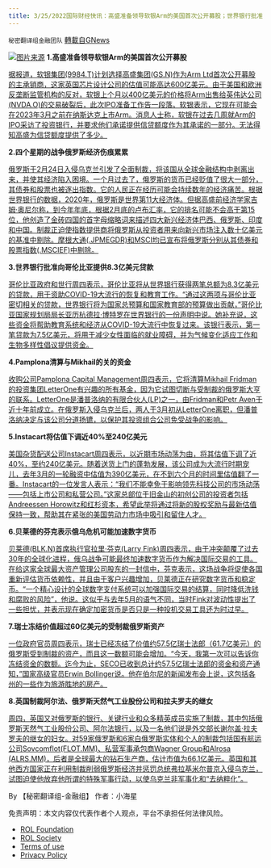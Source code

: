 ```yaml
---
title: 3/25/2022国际财经快讯：高盛准备领导软银Arm的美国首次公开募股；世界银行批准向哥伦比亚提供8.3亿美元贷款
---
```

`秘密翻译组金融团队` [轉載自GNews](https://gnews.org/zh-hans/2229122/)

![](https://assets.gnews.org/wp-content/uploads/2022/03/图片1-152.png)[图片来源](https://www.reuters.com/)
**1.高盛准备领导软银Arm的美国首次公开募股**

[据报道，软银集团(9984.T)计划选择高盛集团(GS.N)作为Arm Ltd首次公开募股的主承销商，这家英国芯片设计公司的估值可能高达600亿美元。由于美国和欧洲反垄断监管机构的反对，软银上个月以400亿美元的价格将Arm出售给英伟达公司(NVDA.O)的交易破裂后，此次IPO准备工作告一段落。软银表示，它现在可能会在2023年3月之前在纳斯达克上市Arm。消息人士称，软银在过去几周就Arm的IPO采访了投资银行，并要求他们承诺提供信贷额度作为其承诺的一部分。无法得知高盛为信贷额度提供了多少。](https://www.reuters.com/business/goldman-sachs-poised-lead-us-ipo-softbanks-arm-sources-2022-03-24/)

**2.四个星期的战争俄罗斯经济伤痕累累**

[俄罗斯于2月24日入侵乌克兰引发了全面制裁，将该国从全球金融结构中剥离出来，并使其经济陷入困境。一个月过去了，俄罗斯的货币已经贬值了很大一部分，其债券和股票也被逐出指数。它的人民正在经历可能会持续数年的经济痛苦。根据世界银行的数据，2020年，俄罗斯是世界第11大经济体。但据高盛前经济学家吉姆·奥尼尔称，到今年年底，根据2月底的卢布汇率，它的排名可能不会高于第15位，他创造了金砖四国的首字母缩略词来描述四大新兴经济体巴西、俄罗斯、印度和中国。制裁正迫使指数提供商将俄罗斯从投资者用来向新兴市场注入数十亿美元的基准中剔除。摩根大通(.JPMEGDR)和MSCI均已宣布将俄罗斯分别从其债券和股票指数(.MSCIEF)中剔除。](https://www.reuters.com/world/europe/four-weeks-war-scar-russias-economy-2022-03-24/)

**3.世界银行批准向哥伦比亚提供8.3亿美元贷款**

[哥伦比亚政府和世行周四表示，哥伦比亚将从世界银行获得两笔总额为8.3亿美元的贷款，用于资助COVID-19大流行的恢复和教育工作。“通过这两项与哥伦比亚密切相关的贷款，世界银行将为国家总预算和国家教育部的预算做出贡献，”哥伦比亚国家规划局局长亚历杭德拉·博特罗在世界银行的一份声明中说。她补充说，这些资金将帮助教育系统和经济从COVID-19大流行中恢复过来。该银行表示，第一笔贷款为7.5亿美元，将用于减少女性面临的就业障碍，并为气候变化适应工作和生物多样性倡议提供资金。](https://www.reuters.com/world/americas/world-bank-approves-830-mln-loans-colombia-2022-03-25/)

**4.Pamplona清算与Mikhail的关的资金**

[收购公司Pamplona Capital Management周四表示，它将清算Mikhail Fridman的投资集团LetterOne有兴趣的所有基金，因为它试图切断与受制裁的俄罗斯大亨的联系。LetterOne是潘普洛纳的有限合伙人(LP)之一，由Fridman和Petr Aven于近十年前成立。在俄罗斯入侵乌克兰后，两人于3月初从LetterOne离职，但潘普洛纳决定与该公司分道扬镳，以保护其投资组合公司免受战争的影响。](https://www.reuters.com/business/finance/pamplona-liquidate-funds-linked-mikhail-fridmans-letterone-2022-03-24/)

**5.Instacart将估值下调近40%至240亿美元**

[美国杂货配送公司Instacart周四表示，以近期市场动荡为由，将其估值下调了近40%，至约240亿美元。随着送货上门的蓬勃发展，该公司成为大流行时期宠儿，去年3月的一轮融资中估值为390亿美元，在不到六个月的时间里估值翻了一番。Instacart的一位发言人表示：“我们不能幸免于影响领先科技公司的市场动荡——包括上市公司和私营公司。”这家总部位于旧金山的初创公司的投资者包括Andreessen Horowitz和红杉资本，希望此举将通过将新的股权奖励与最新估值保持一致，帮助其在紧张的美国劳动力市场中吸引和留住人才。](https://www.reuters.com/business/instacart-slashes-valuation-by-nearly-40-24-bln-2022-03-25/)

**6.贝莱德的芬克表示俄乌危机可能加速数字货币**

[贝莱德(BLK.N)首席执行官拉里·芬克(Larry Fink)周四表示，由于冲突颠覆了过去30年的全球化进程，俄乌战争可能最终加速数字货币作为解决国际交易的工具。在给这家全球最大资产管理公司股东的一封信中，芬克表示，这场战争将促使各国重新评估货币依赖性，并且由于客户兴趣增加，贝莱德正在研究数字货币和稳定币。“一个精心设计的全球数字支付系统可以加强国际交易的结算，同时降低洗钱和腐败的风险”，他说。这似乎与去年5月的语气不同，当时Fink对波动性提出了一些担忧，并表示现在确定加密货币是否只是一种投机交易工具还为时过早。](https://www.reuters.com/technology/blackrocks-fink-says-russia-ukraine-crisis-could-accelerate-digital-currencies-2022-03-24/)

**7.瑞士冻结价值超过60亿美元的受制裁俄罗斯资产**

[一位政府官员周四表示，瑞士已经冻结了价值约57.5亿瑞士法郎（61.7亿美元）的俄罗斯受到制裁的资产，而且这一数额可能会增加。“今天，我第一次可以告诉你冻结资金的数额。迄今为止，SECO已收到总计约57.5亿瑞士法郎的资金和资产通知，”国家高级官员Erwin Bollinger说。他在伯尔尼的新闻发布会上说，这包括各州的一些作为旅游胜地的房产。](https://www.reuters.com/business/finance/swiss-freeze-more-than-6-billion-worth-sanctioned-russian-assets-2022-03-24/)

**8.英国制裁阿尔法、俄罗斯天然气工业股份公司和拉夫罗夫的继女**

[周四，英国又对俄罗斯的银行、关键行业和众多精英成员实施了制裁，其中包括俄罗斯天然气工业股份公司、阿尔法银行，以及一名他们说是外交部长谢尔盖·拉夫罗夫的继女的妇女。对59家俄罗斯和6家白俄罗斯实体和个人的制裁包括国有航运公司Sovcomflot(FLOT.MM)、私营军事承包商Wagner Group和Alrosa (ALRS.MM)，后者是全球最大的钻石生产商，估计市值为66.1亿美元。英国和其他西方国家正在利用制裁削弱俄罗斯经济并惩罚总统弗拉基米尔普京入侵乌克兰，试图迫使他放弃他所谓的特殊军事行动，以使乌克兰非军事化和“去纳粹化”。](https://www.reuters.com/business/uk-adds-gazprombank-alfa-bank-sanctions-list-2022-03-24/)

By 【秘密翻译组-金融组】
作者：小海星

 

免责声明：本文内容仅代表作者个人观点，平台不承担任何法律风险。

- [ROL Foundation](https://rolfoundation.org/)
- [ROL Society](https://rolsociety.org/)
- [Terms of use](https://gnews.org/terms-of-use-3/)
- [Privacy Policy](https://gnews.org/privacy-policy/)
